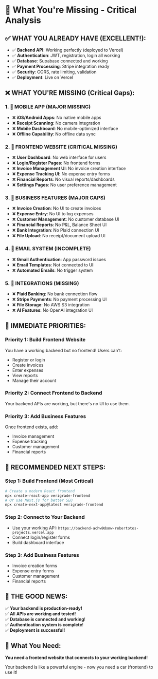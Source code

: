 # 🎯 What You're Missing - Critical Analysis

## ✅ **WHAT YOU ALREADY HAVE (EXCELLENT!):**
- ✅ **Backend API**: Working perfectly (deployed to Vercel)
- ✅ **Authentication**: JWT, registration, login all working
- ✅ **Database**: Supabase connected and working
- ✅ **Payment Processing**: Stripe integration ready
- ✅ **Security**: CORS, rate limiting, validation
- ✅ **Deployment**: Live on Vercel

## ❌ **WHAT YOU'RE MISSING (Critical Gaps):**

### **1. 📱 MOBILE APP (MAJOR MISSING)**
- ❌ **iOS/Android Apps**: No native mobile apps
- ❌ **Receipt Scanning**: No camera integration
- ❌ **Mobile Dashboard**: No mobile-optimized interface
- ❌ **Offline Capability**: No offline data sync

### **2. 🎨 FRONTEND WEBSITE (CRITICAL MISSING)**
- ❌ **User Dashboard**: No web interface for users
- ❌ **Login/Register Pages**: No frontend forms
- ❌ **Invoice Management UI**: No invoice creation interface
- ❌ **Expense Tracking UI**: No expense entry forms
- ❌ **Financial Reports**: No visual reports/dashboards
- ❌ **Settings Pages**: No user preference management

### **3. 💼 BUSINESS FEATURES (MAJOR GAPS)**
- ❌ **Invoice Creation**: No UI to create invoices
- ❌ **Expense Entry**: No UI to log expenses
- ❌ **Customer Management**: No customer database UI
- ❌ **Financial Reports**: No P&L, Balance Sheet UI
- ❌ **Bank Integration**: No Plaid connection UI
- ❌ **File Upload**: No receipt/document upload UI

### **4. 📧 EMAIL SYSTEM (INCOMPLETE)**
- ❌ **Gmail Authentication**: App password issues
- ❌ **Email Templates**: Not connected to UI
- ❌ **Automated Emails**: No trigger system

### **5. 🔗 INTEGRATIONS (MISSING)**
- ❌ **Plaid Banking**: No bank connection flow
- ❌ **Stripe Payments**: No payment processing UI
- ❌ **File Storage**: No AWS S3 integration
- ❌ **AI Features**: No OpenAI integration UI

## 🚨 **IMMEDIATE PRIORITIES:**

### **Priority 1: Build Frontend Website**
You have a working backend but no frontend! Users can't:
- Register or login
- Create invoices
- Enter expenses
- View reports
- Manage their account

### **Priority 2: Connect Frontend to Backend**
Your backend APIs are working, but there's no UI to use them.

### **Priority 3: Add Business Features**
Once frontend exists, add:
- Invoice management
- Expense tracking
- Customer management
- Financial reports

## 🎯 **RECOMMENDED NEXT STEPS:**

### **Step 1: Build Frontend (Most Critical)**
```bash
# Create a modern React frontend
npx create-react-app verigrade-frontend
# Or use Next.js for better SEO
npx create-next-app@latest verigrade-frontend
```

### **Step 2: Connect to Your Backend**
- Use your working API: `https://backend-achw9dxnw-robertotos-projects.vercel.app`
- Connect login/register forms
- Build dashboard interface

### **Step 3: Add Business Features**
- Invoice creation forms
- Expense entry forms
- Customer management
- Financial reports

## 🎉 **THE GOOD NEWS:**

✅ **Your backend is production-ready!**  
✅ **All APIs are working and tested!**  
✅ **Database is connected and working!**  
✅ **Authentication system is complete!**  
✅ **Deployment is successful!**  

## 🚀 **What You Need:**

**You need a frontend website that connects to your working backend!**

Your backend is like a powerful engine - now you need a car (frontend) to use it!
